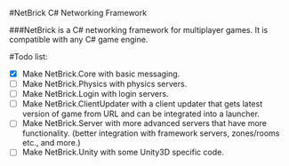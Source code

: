 #NetBrick C# Networking Framework

###NetBrick is a C# networking framework for multiplayer games. It is compatible with any C# game engine.

#Todo list:

- [x] Make NetBrick.Core with basic messaging.
- [ ] Make NetBrick.Physics with physics servers.
- [ ] Make NetBrick.Login with login servers.
- [ ] Make NetBrick.ClientUpdater with a client updater that gets latest version of game from URL and can be integrated into a launcher.
- [ ] Make NetBrick.Server with more advanced servers that have more functionality. (better integration with framework servers, zones/rooms etc., and more.)
- [ ] Make NetBrick.Unity with some Unity3D specific code.

